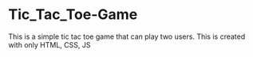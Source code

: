 # Tic_Tac_Toe-Game
This is a simple tic tac toe game that can play two users. This is created with only HTML, CSS, JS
